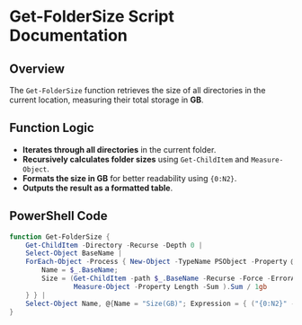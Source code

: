 # Get-FolderSize Script Documentation

## Overview
The `Get-FolderSize` function retrieves the size of all directories in the current location, measuring their total storage in **GB**.

## Function Logic
- **Iterates through all directories** in the current folder.
- **Recursively calculates folder sizes** using `Get-ChildItem` and `Measure-Object`.
- **Formats the size in GB** for better readability using `{0:N2}`.
- **Outputs the result as a formatted table**.

## PowerShell Code
```powershell
function Get-FolderSize {
    Get-ChildItem -Directory -Recurse -Depth 0 | 
    Select-Object BaseName | 
    ForEach-Object -Process { New-Object -TypeName PSObject -Property @{
        Name = $_.BaseName;
        Size = (Get-ChildItem -path $_.BaseName -Recurse -Force -ErrorAction SilentlyContinue | 
                Measure-Object -Property Length -Sum ).Sum / 1gb
    } } | 
    Select-Object Name, @{Name = "Size(GB)"; Expression = { ("{0:N2}" -f ($_.Size)) } } | Format-Table -AutoSize 
}
